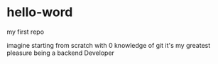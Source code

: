 # hello-word
my first repo


imagine starting from scratch with 0 knowledge of git
it's my greatest pleasure being a backend Developer
